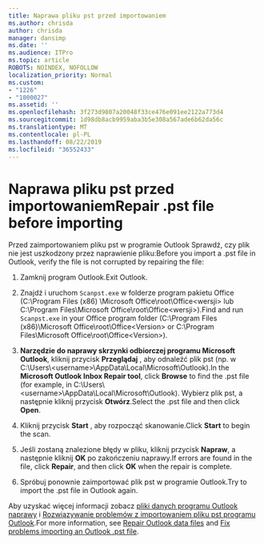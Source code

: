 ```yaml
---
title: Naprawa pliku pst przed importowaniem
ms.author: chrisda
author: chrisda
manager: dansimp
ms.date: ''
ms.audience: ITPro
ms.topic: article
ROBOTS: NOINDEX, NOFOLLOW
localization_priority: Normal
ms.custom:
- "1226"
- "1800027"
ms.assetid: ''
ms.openlocfilehash: 3f273d9807a20048f33ce476e091ee2122a773d4
ms.sourcegitcommit: 1d98db8acb9959aba3b5e308a567ade6b62da56c
ms.translationtype: MT
ms.contentlocale: pl-PL
ms.lasthandoff: 08/22/2019
ms.locfileid: "36552433"
---
```

# <a name="repair-pst-file-before-importing"></a><span data-ttu-id="f4886-102">Naprawa pliku pst przed importowaniem</span><span class="sxs-lookup"><span data-stu-id="f4886-102">Repair .pst file before importing</span></span>

<span data-ttu-id="f4886-103">Przed zaimportowaniem pliku pst w programie Outlook Sprawdź, czy plik nie jest uszkodzony przez naprawienie pliku:</span><span class="sxs-lookup"><span data-stu-id="f4886-103">Before you import a .pst file in Outlook, verify the file is not corrupted by repairing the file:</span></span>

1. <span data-ttu-id="f4886-104">Zamknij program Outlook.</span><span class="sxs-lookup"><span data-stu-id="f4886-104">Exit Outlook.</span></span>

2. <span data-ttu-id="f4886-105">Znajdź i uruchom `Scanpst.exe` w folderze program pakietu Office (C:\Program Files (x86) \Microsoft Office\root\Office\<wersji\> lub C:\Program Files\Microsoft Office\root\Office\<wersji\>).</span><span class="sxs-lookup"><span data-stu-id="f4886-105">Find and run `Scanpst.exe` in your Office program folder (C:\Program Files (x86)\Microsoft Office\root\Office\<Version\> or C:\Program Files\Microsoft Office\root\Office\<Version\>).</span></span>

3. <span data-ttu-id="f4886-106">**Narzędzie do naprawy skrzynki odbiorczej programu Microsoft Outlook**, kliknij przycisk **Przeglądaj** , aby odnaleźć plik pst (np. w C:\Users\\<username\>\AppData\Local\Microsoft\Outlook).</span><span class="sxs-lookup"><span data-stu-id="f4886-106">In the **Microsoft Outlook Inbox Repair tool**, click **Browse** to find the .pst file (for example, in C:\Users\\<username\>\AppData\Local\Microsoft\Outlook).</span></span> <span data-ttu-id="f4886-107">Wybierz plik pst, a następnie kliknij przycisk **Otwórz**.</span><span class="sxs-lookup"><span data-stu-id="f4886-107">Select the .pst file and then click **Open**.</span></span>

4. <span data-ttu-id="f4886-108">Kliknij przycisk **Start** , aby rozpocząć skanowanie.</span><span class="sxs-lookup"><span data-stu-id="f4886-108">Click **Start** to begin the scan.</span></span>

5. <span data-ttu-id="f4886-109">Jeśli zostaną znalezione błędy w pliku, kliknij przycisk **Napraw**, a następnie kliknij **OK** po zakończeniu naprawy.</span><span class="sxs-lookup"><span data-stu-id="f4886-109">If errors are found in the file, click **Repair**, and then click **OK** when the repair is complete.</span></span>

6. <span data-ttu-id="f4886-110">Spróbuj ponownie zaimportować plik pst w programie Outlook.</span><span class="sxs-lookup"><span data-stu-id="f4886-110">Try to import the .pst file in Outlook again.</span></span>

<span data-ttu-id="f4886-111">Aby uzyskać więcej informacji zobacz [pliki danych programu Outlook naprawy](https://support.office.com/article/25663bc3-11ec-4412-86c4-60458afc5253) i [Rozwiązywanie problemów z importowaniem pliku pst programu Outlook](https://support.office.com/article/2d2e50dc-5c36-4ab2-ab50-f1be733b3d6e).</span><span class="sxs-lookup"><span data-stu-id="f4886-111">For more information, see [Repair Outlook data files](https://support.office.com/article/25663bc3-11ec-4412-86c4-60458afc5253) and [Fix problems importing an Outlook .pst file](https://support.office.com/article/2d2e50dc-5c36-4ab2-ab50-f1be733b3d6e).</span></span>
